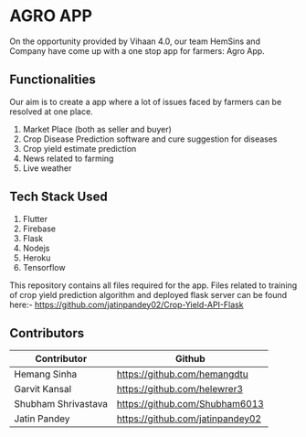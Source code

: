 # AGRO APP 

On the opportunity provided by Vihaan 4.0, our team HemSins and Company have come up with a one stop app for farmers: Agro App.

## Functionalities

Our aim is to create a app where a lot of issues faced by farmers can be resolved at one place.
1. Market Place (both as seller and buyer)
2. Crop Disease Prediction software and cure suggestion for diseases
3. Crop yield estimate prediction
4. News related to farming
5. Live weather 

## Tech Stack Used

1. Flutter
2. Firebase
3. Flask
4. Nodejs
5. Heroku
6. Tensorflow

This repository contains all files required for the app. Files related to training of crop yield prediction algorithm and deployed flask server can be found here:- https://github.com/jatinpandey02/Crop-Yield-API-Flask

## Contributors
| Contributor       | Github            |
| -                 | -                 |
| Hemang Sinha | https://github.com/hemangdtu |
| Garvit Kansal | https://github.com/helewrer3 |
| Shubham Shrivastava | https://github.com/Shubham6013 |
| Jatin Pandey | https://github.com/jatinpandey02 |
